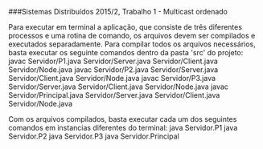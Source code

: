 ###Sistemas Distribuídos 2015/2, Trabalho 1 - Multicast ordenado

Para executar em terminal a aplicação, que consiste de três diferentes processos e uma rotina de comando, os arquivos devem ser compilados e executados separadamente.
Para compilar todos os arquivos necessários, basta executar os seguinte comandos dentro da pasta 'src' do projeto:
javac Servidor/P1.java Servidor/Server.java Servidor/Client.java Servidor/Node.java
javac Servidor/P2.java Servidor/Server.java Servidor/Client.java Servidor/Node.java
javac Servidor/P3.java Servidor/Server.java Servidor/Client.java Servidor/Node.java
javac Servidor/Principal.java Servidor/Server.java Servidor/Client.java Servidor/Node.java

Com os arquivos compilados, basta executar cada um dos seguintes comandos em instancias diferentes do terminal:
java Servidor.P1
java Servidor.P2
java Servidor.P3
java Servidor.Principal
